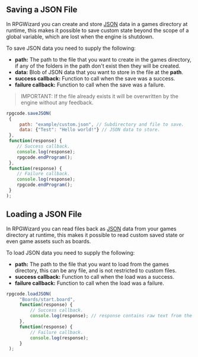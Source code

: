 ## Saving a JSON File
In RPGWizard you can create and store [JSON](https://www.w3schools.com/whatis/whatis_json.asp) data in a games directory at runtime, this makes it possible to save custom state beyond the scope of a global variable, which are lost when the engine is shutdown.

To save JSON data you need to supply the following:

* **path:** The path to the file that you want to create in the games directory, if any of the folders in the path don't exist then they will be created.
* **data:** Blob of JSON data that you want to store in the file at the **path**.
* **success callback:** Function to call when the save was a success.
* **failure callback:** Function to call when the save was a failure.

> IMPORTANT: If the file already exists it will be overwritten by the engine without any feedback.

```javascript
rpgcode.saveJSON(
 {
     path: "example/custom.json", // Subdirectory and file to save.
     data: {"Test": "Hello world!"} // JSON data to store.
 },
 function(response) {
    // Success callback.
    console.log(response);
    rpgcode.endProgram();
 },
 function(response) {
    // Failure callback.
    console.log(response);
    rpgcode.endProgram();
 }
);
```

## Loading a JSON File
In RPGWizard you can read files back as [JSON](https://www.w3schools.com/whatis/whatis_json.asp) data from your games directory at runtime, this makes it possible to read custom saved state or even game assets such as boards.

To load JSON data you need to supply the following:

* **path:** The path to the file that you want to load from the games directory, this can be any file, and is not restricted to custom files.
* **success callback:** Function to call when the load was a success.
* **failure callback:** Function to call when the load was a failure.

```javascript
rpgcode.loadJSON(
     "Boards/start.board",
     function(response) {
         // Success callback.
         console.log(response); // response contains raw text from the file
     },
     function(response) {
         // Failure callback.
         console.log(response);
     }
 );
```

